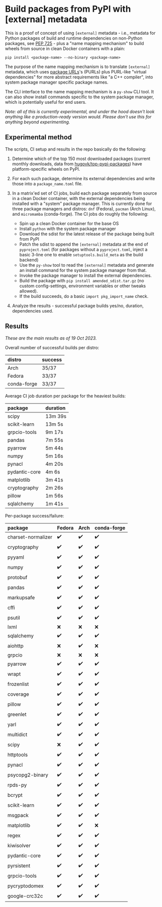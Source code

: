 # Build packages from PyPI with [external] metadata

This is a proof of concept of using `[external]` metadata - i.e., metadata for
Python packages of build and runtime dependencies on non-Python packages, see
[PEP 725](https://peps.python.org/pep-0725/) - plus a "name mapping mechanism"
to build wheels from source in clean Docker containers with a plain:
```
pip install <package-name> --no-binary <package-name>
```

The purpose of the name mapping mechanism is to translate `[external]` metadata,
which uses [package URLs](https://github.com/package-url/purl-spec)'s (PURLs)
plus PURL-like "virtual dependencies" for more abstract requirements like "a
C++ compiler", into system package manager specific package names.

The CLI interface to the name mapping mechanism is a `py-show` CLI tool. It can
also show install commands specific to the system package manager, which is
potentially useful for end users.

*Note: all of this is currently experimental, and under the hood doesn't look
anything like a production-ready version would. Please don't use this for
anything beyond experimenting.*


## Experimental method

The scripts, CI setup and results in the repo basically do the following:

1. Determine which of the top 150 most downloaded packages (current monthly
   downloads, data from
   [hugovk/top-pypi-packages](https://github.com/hugovk/top-pypi-packages))
   have platform-specific wheels on PyPI.
2. For each such package, determine its external dependencies and write those
   into a `package_name.toml` file.
3. In a matrix'ed set of CI jobs, build each package separately from source in
   a clean Docker container, with the external dependencies being installed
   with a "system" package manager. This is currently done for three package
   managers and distros: `dnf` (Fedora), `pacman` (Arch Linux), and
   `micromamba` (conda-forge). The CI jobs do roughly the following:

   - Spin up a clean Docker container for the base OS
   - Install `python` with the system package manager
   - Download the sdist for the latest release of the package being built from PyPI
   - Patch the sdist to append the `[external]` metadata at the end of
     `pyproject.toml` (for packages without a `pyproject.toml`, inject a basic
     3-line one to enable `setuptools.build_meta` as the build backend)
   - Use the `py-show` tool to read the `[external]` metadata and generate an
     install command for the system package manager from that.
   - Invoke the package manager to install the external dependencies.
   - Build the package with `pip install amended_sdist.tar.gz` (no custom
     config-settings, environment variables or other tweaks allowed).
   - If the build succeeds, do a basic `import pkg_import_name` check.

4. Analyze the results - successful package builds yes/no, duration,
   dependencies used.


## Results

*These are the main results as of 19 Oct 2023.*

Overall number of successful builds per distro:

| distro      | success   |
|:------------|:----------|
| Arch        | 35/37     |
| Fedora      | 33/37     |
| conda-forge | 33/37     |


Average CI job duration per package for the heaviest builds:

| package       | duration   |
|:--------------|:-----------|
| scipy         | 13m 39s    |
| scikit-learn  | 13m 5s     |
| grpcio-tools  | 9m 17s     |
| pandas        | 7m 55s     |
| pyarrow       | 5m 44s     |
| numpy         | 5m 16s     |
| pynacl        | 4m 20s     |
| pydantic-core | 4m 6s      |
| matplotlib    | 3m 41s     |
| cryptography  | 2m 26s     |
| pillow        | 1m 56s     |
| sqlalchemy    | 1m 41s     |


Per-package success/failure:

| package            | Fedora             | Arch               | conda-forge        |
|:-------------------|:-------------------|:-------------------|:-------------------|
| charset-normalizer | :heavy_check_mark: | :heavy_check_mark: | :heavy_check_mark: |
| cryptography       | :heavy_check_mark: | :heavy_check_mark: | :heavy_check_mark: |
| pyyaml             | :heavy_check_mark: | :heavy_check_mark: | :heavy_check_mark: |
| numpy              | :heavy_check_mark: | :heavy_check_mark: | :heavy_check_mark: |
| protobuf           | :heavy_check_mark: | :heavy_check_mark: | :heavy_check_mark: |
| pandas             | :heavy_check_mark: | :heavy_check_mark: | :heavy_check_mark: |
| markupsafe         | :heavy_check_mark: | :heavy_check_mark: | :heavy_check_mark: |
| cffi               | :heavy_check_mark: | :heavy_check_mark: | :heavy_check_mark: |
| psutil             | :heavy_check_mark: | :heavy_check_mark: | :heavy_check_mark: |
| lxml               | :x:                | :x:                | :x:                |
| sqlalchemy         | :heavy_check_mark: | :heavy_check_mark: | :heavy_check_mark: |
| aiohttp            | :x:                | :heavy_check_mark: | :x:                |
| grpcio             | :x:                | :x:                | :x:                |
| pyarrow            | :heavy_check_mark: | :heavy_check_mark: | :heavy_check_mark: |
| wrapt              | :heavy_check_mark: | :heavy_check_mark: | :heavy_check_mark: |
| frozenlist         | :heavy_check_mark: | :heavy_check_mark: | :heavy_check_mark: |
| coverage           | :heavy_check_mark: | :heavy_check_mark: | :heavy_check_mark: |
| pillow             | :heavy_check_mark: | :heavy_check_mark: | :heavy_check_mark: |
| greenlet           | :heavy_check_mark: | :heavy_check_mark: | :heavy_check_mark: |
| yarl               | :heavy_check_mark: | :heavy_check_mark: | :heavy_check_mark: |
| multidict          | :heavy_check_mark: | :heavy_check_mark: | :heavy_check_mark: |
| scipy              | :x:                | :heavy_check_mark: | :heavy_check_mark: |
| httptools          | :heavy_check_mark: | :heavy_check_mark: | :heavy_check_mark: |
| pynacl             | :heavy_check_mark: | :heavy_check_mark: | :heavy_check_mark: |
| psycopg2-binary    | :heavy_check_mark: | :heavy_check_mark: | :heavy_check_mark: |
| rpds-py            | :heavy_check_mark: | :heavy_check_mark: | :heavy_check_mark: |
| bcrypt             | :heavy_check_mark: | :heavy_check_mark: | :heavy_check_mark: |
| scikit-learn       | :heavy_check_mark: | :heavy_check_mark: | :heavy_check_mark: |
| msgpack            | :heavy_check_mark: | :heavy_check_mark: | :heavy_check_mark: |
| matplotlib         | :heavy_check_mark: | :heavy_check_mark: | :x:                |
| regex              | :heavy_check_mark: | :heavy_check_mark: | :heavy_check_mark: |
| kiwisolver         | :heavy_check_mark: | :heavy_check_mark: | :heavy_check_mark: |
| pydantic-core      | :heavy_check_mark: | :heavy_check_mark: | :heavy_check_mark: |
| pyrsistent         | :heavy_check_mark: | :heavy_check_mark: | :heavy_check_mark: |
| grpcio-tools       | :heavy_check_mark: | :heavy_check_mark: | :heavy_check_mark: |
| pycryptodomex      | :heavy_check_mark: | :heavy_check_mark: | :heavy_check_mark: |
| google-crc32c      | :heavy_check_mark: | :heavy_check_mark: | :heavy_check_mark: |

